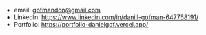 - email: gofmandon@gmail.com
- LinkedIn: https://www.linkedin.com/in/daniil-gofman-647768191/
- Portfolio: https://portfolio-danielgof.vercel.app/

<!---
danielgof/danielgof is a ✨ special ✨ repository because its `README.md` (this file) appears on your GitHub profile.
You can click the Preview link to take a look at your changes.
--->
